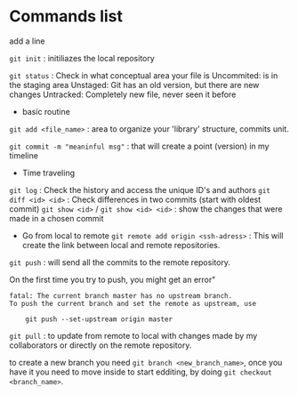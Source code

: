# Commands list

add a line

`git init` : initiliazes the local repository

`git status` : Check in what conceptual area your file is
Uncommited: is in the staging area
Unstaged: Git has an old version, but there are new changes 
Untracked: Completely new file, never seen it before

- basic routine

`git add <file_name>` : area to organize your 'library' structure, commits unit.

`git commit -m "meaninful msg"` : that will create a point (version) in my timeline

- Time traveling

`git log` : Check the history and access the unique ID's and authors
`git diff <id> <id>` : Check differences in two commits (start with oldest commit)
`git show <id>` / `git show <id> <id>` : show the changes that were made in a chosen commit

- Go from local to remote
`git remote add origin <ssh-adress>` : This will create the link between local and remote repositories.

`git push` : will send all the commits to the remote repository.

On the first time you try to push, you might get an error"

```
fatal: The current branch master has no upstream branch.
To push the current branch and set the remote as upstream, use

    git push --set-upstream origin master
```

`git pull` : to update from remote to local with changes made by my collaborators or directly on the remote repository.


 to create a new branch you need `git branch <new_branch_name>`, once you have it you need to move inside to start edditing, by doing `git checkout <branch_name>`.


